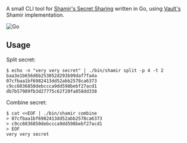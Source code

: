 A small CLI tool for [Shamir's Secret Sharing](https://en.wikipedia.org/wiki/Shamir%27s_Secret_Sharing)
written in Go, using [Vault's](https://github.com/hashicorp/vault) Shamir
implementation.

![Go](https://github.com/kinvolk/go-shamir/workflows/Go/badge.svg)

## Usage

Split secret:

```
$ echo -n "very very secret" | ./bin/shamir split -p 4 -t 2
baa3e1b656d6b253052d293b99daf7fa4a
07cfbaa1bf6982413dd52abb2578ca6373
c9cc6036850debccca9dd598bebf27acd1
db7b57989fb3d27775c62f20fa858dd338
```

Combine secret:

```
$ cat <<EOF | ./bin/shamir combine
> 07cfbaa1bf6982413dd52abb2578ca6373
> c9cc6036850debccca9dd598bebf27acd1
> EOF
very very secret
```
